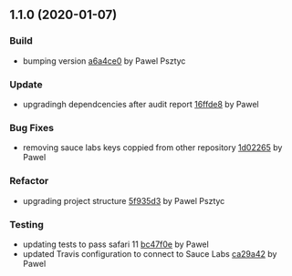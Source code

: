 <a name="1.1.0"></a>
## 1.1.0 (2020-01-07)

### Build

* bumping version [a6a4ce0](https://github.com/advanced-rest-client/arc-scroll-threshold/commit/a6a4ce0ce17a9e3f27f379598311af3348355865) by Pawel Psztyc


### Update

* upgradingh dependcencies after audit report [16ffde8](https://github.com/advanced-rest-client/arc-scroll-threshold/commit/16ffde8c0c23647f45a1a21e285b03559bf914f2) by Pawel


### Bug Fixes

* removing sauce labs keys coppied from other repository [1d02265](https://github.com/advanced-rest-client/arc-scroll-threshold/commit/1d02265503e2388e43e16b8b02c0a0868b9e3c68) by Pawel


### Refactor

* upgrading project structure [5f935d3](https://github.com/advanced-rest-client/arc-scroll-threshold/commit/5f935d39c8e97b171448b5be4b485a34829270c2) by Pawel Psztyc


### Testing

* updating tests to pass safari 11 [bc47f0e](https://github.com/advanced-rest-client/arc-scroll-threshold/commit/bc47f0e391b98277a54fe79ec202d40477d95167) by Pawel
* updated Travis configuration to connect to Sauce Labs [ca29a42](https://github.com/advanced-rest-client/arc-scroll-threshold/commit/ca29a42df37ab2c6e787ccd50c7f508a5c29aeba) by Pawel


